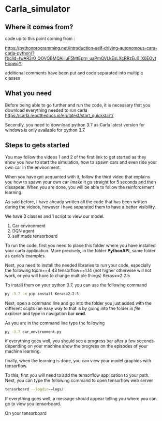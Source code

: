 # Carla_simulator

## Where it comes from? 
code up to this point coming from :

https://pythonprogramming.net/introduction-self-driving-autonomous-cars-carla-python/?fbclid=IwAR3r0_QOVQBMQAiiluF5MtEprn_uaPmQVLkEsLXcRRzEu0_X0EOvtFbpwqY

additional comments have been put and code separated into multiple classes

## What you need
Before being able to go further and run the code, it is necessary that you download everything needed to run carla 
https://carla.readthedocs.io/en/latest/start_quickstart/

Secondly, you need to download python 3.7 as Carla latest version for windows is only available for python 3.7. 

## Steps to gets started 
You may follow the videos 1 and 2 of the first link to get started as they show you how to start the simulation, how to spawn cars and even ride your own car in the environment. 

When you have got acquanted with it, follow the third video that explains you how to spawn your own car (make it go straight for 5 seconds and then dissapear. When you are done, you will be able to follow the reinforcement learning. 

As said before, I have already written all the code that has been written during the videos, however I have separated them to have a better visibility. 

We have 3 classes and 1 script to view our model. 
1. Car environment
2. DQN agent
3. self made tensorboard

To run the code, first you need to place this folder where you have installed your carla application. More precisely, in the folder **PythonAPI**, same folder as carla's examples. 

Next, you need to install the needed libraries to run your code, especially the following 
tqdm==4.43
tensorflow==1.14 (not higher otherwise will not work, or you will have to change multiple things)
Keras==2.2.5

To install them on your python 3.7, you can use the following command

```bash
py -3.7 -m pip install Keras=2.2.5
```

Next, open a command line and go into the folder you just added with the different scipts (an easy way to that is by going into the folder in _file explorer_ and type in navigation bar **cmd**. 

As you are in the command line type the following 

```bash
py -3.7 car_environment.py
```
 
if everything goes well, you should see a progress bar after a few seconds depending on your machine show the progress on the episodes of your machine learning. 

finally, when the learning is done, you can view your model graphics with tensorflow. 

To this, first you will need to add the tensorflow application to your path. Next, you can type the following command to open tensorflow web server

```bash
tensorboard --logdir==logs/
```

If everything goes well, a message should appear telling you where you can go to view you tensorboard. 

On your tensorboard 

